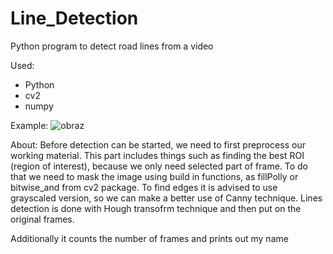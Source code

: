 # Line_Detection
Python program to detect road lines from a video

Used:
- Python
- cv2
- numpy

Example:
![obraz](https://user-images.githubusercontent.com/92166393/207157005-5203badd-0b46-44a5-af66-dc156952a518.png)

About:
Before detection can be started, we need to first preprocess our working material. This part includes things such as finding the best ROI (region of interest), because we only need selected part of frame. To do that we need to mask the image using build in functions, as fillPolly or bitwise_and from cv2 package. To find edges it is advised to use grayscaled version, so we can make a better use of Canny technique. Lines detection is done with Hough transofrm technique and then put on the original frames.

Additionally it counts the number of frames and prints out my name
